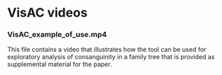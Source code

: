 # VisAC videos

<h3>VisAC_example_of_use.mp4</h3>
This file contains a video that illustrates how the tool can be used for exploratory analysis of consanguinity in a family tree that is provided as supplemental material for the paper.
